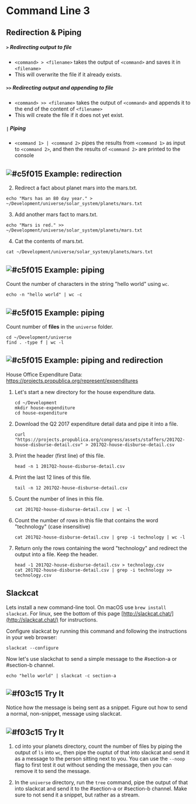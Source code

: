 # Command Line 3

## Redirection & Piping

##### `>` Redirecting output to file
* `<command> > <filename>` takes the output of `<command>` and saves it in `<filename>`
* This will overwrite the file if it already exists.

##### `>>` Redirecting output and appending to file
* `<command> >> <filename>` takes the output of `<command>` and appends it to the end of the content of `<filename>`
* This will create the file if it does not yet exist.

##### `|` Piping
* `<command 1> | <command 2>` pipes the results from `<command 1>` as input to `<command 2>`, and then the results of `<command 2>` are printed to the console

## ![#c5f015](https://placehold.it/15/c5f015/000000?text=+) Example: redirection

2. Redirect a fact about planet mars into the mars.txt.

```
echo "Mars has an 80 day year." > ~/Development/universe/solar_system/planets/mars.txt
```

3. Add another mars fact to mars.txt.

```
echo "Mars is red." >> ~/Development/universe/solar_system/planets/mars.txt
```

4. Cat the contents of mars.txt.

```
cat ~/Development/universe/solar_system/planets/mars.txt
```

## ![#c5f015](https://placehold.it/15/c5f015/000000?text=+) Example: piping

Count the number of characters in the string "hello world" using `wc`.

```
echo -n "hello world" | wc -c
```

## ![#c5f015](https://placehold.it/15/c5f015/000000?text=+) Example: piping

Count number of **files** in the `universe` folder.

```
cd ~/Development/universe
find . -type f | wc -l
```

## ![#c5f015](https://placehold.it/15/c5f015/000000?text=+) Example: piping and redirection

House Office Expenditure Data: https://projects.propublica.org/represent/expenditures

1. Let's start a new directory for the house expenditure data.

    ```
    cd ~/Development
    mkdir house-expenditure
    cd house-expenditure
    ```

4. Download the Q2 2017 expenditure detail data and pipe it into a file.

    ```
    curl "https://projects.propublica.org/congress/assets/staffers/2017Q2-house-disburse-detail.csv" > 2017Q2-house-disburse-detail.csv
    ```

5. Print the header (first line) of this file.

    ```
    head -n 1 2017Q2-house-disburse-detail.csv
    ```

6. Print the last 12 lines of this file.

    ```
    tail -n 12 2017Q2-house-disburse-detail.csv
    ```

7. Count the number of lines in this file.

    ```
    cat 2017Q2-house-disburse-detail.csv | wc -l
    ```

8. Count the number of rows in this file that contains the word "technology" (case insensitive)

    ```
    cat 2017Q2-house-disburse-detail.csv | grep -i technology | wc -l
    ```

9. Return only the rows containing the word "technology" and redirect the output into a file. Keep the header.
    
    ```
    head -1 2017Q2-house-disburse-detail.csv > technology.csv
    cat 2017Q2-house-disburse-detail.csv | grep -i technology >> technology.csv
    ```

## Slackcat

Lets install a new command-line tool. On macOS use `brew install slackcat`. For linux, see the bottom of this page [http://slackcat.chat/](http://slackcat.chat/) for instructions.

Configure slackcat by running this command and following the instructions in your web browser:

```
slackcat --configure
```

Now let's use slackchat to send a simple message to the #section-a or #section-b channel.

```
echo "hello world" | slackcat -c section-a
```

## ![#f03c15](https://placehold.it/15/f03c15/000000?text=+) Try It

Notice how the message is being sent as a snippet. Figure out how to send a normal, non-snippet, message using slackcat.

<!--
echo "hello" | slackcat -t -s -c testing
-->

## ![#f03c15](https://placehold.it/15/f03c15/000000?text=+) Try It

1. cd into your planets directory, count the number of files by piping the output of `ls` into `wc`, then pipe the ouptut of that into slackcat and send it as a message to the person sitting next to you. You can use the `--noop` flag to first test it out without sending the message, then you can remove it to send the message.

<!--
cd ~/Development/universe/solar_system/planets
ls | wc -l | slackcat -t -s -c dhrumil
-->

2. In the `universe` directory, run the `tree` command, pipe the output of that into slackcat and send it to the #section-a or #section-b channel. Make sure to not send it a snippet, but rather as a stream.

<!-- 
cd ~/Development/universe/solar_system
tree | slackcat -t -s -c dhrumil
-->
